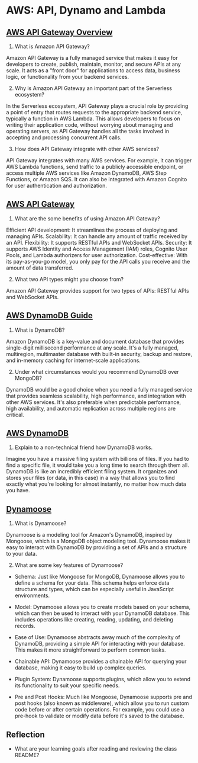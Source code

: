# AWS: API, Dynamo and Lambda

## [AWS API Gateway Overview](https://www.serverless.com/amazon-api-gateway)

1. What is Amazon API Gateway?

Amazon API Gateway is a fully managed service that makes it easy for developers to create, publish, maintain, monitor, and secure APIs at any scale. It acts as a "front door" for applications to access data, business logic, or functionality from your backend services.

2. Why is Amazon API Gateway an important part of the Serverless ecosystem?

In the Serverless ecosystem, API Gateway plays a crucial role by providing a point of entry that routes requests to the appropriate backend service, typically a function in AWS Lambda. This allows developers to focus on writing their application code, without worrying about managing and operating servers, as API Gateway handles all the tasks involved in accepting and processing concurrent API calls.

3. How does API Gateway integrate with other AWS services?

API Gateway integrates with many AWS services. For example, it can trigger AWS Lambda functions, send traffic to a publicly accessible endpoint, or access multiple AWS services like Amazon DynamoDB, AWS Step Functions, or Amazon SQS. It can also be integrated with Amazon Cognito for user authentication and authorization.

## [AWS API Gateway](https://aws.amazon.com/api-gateway/)

1. What are the some benefits of using Amazon API Gateway?

Efficient API development: It streamlines the process of deploying and managing APIs.
Scalability: It can handle any amount of traffic received by an API.
Flexibility: It supports RESTful APIs and WebSocket APIs.
Security: It supports AWS Identity and Access Management (IAM) roles, Cognito User Pools, and Lambda authorizers for user authorization.
Cost-effective: With its pay-as-you-go model, you only pay for the API calls you receive and the amount of data transferred.

2. What two API types might you choose from?

Amazon API Gateway provides support for two types of APIs: RESTful APIs and WebSocket APIs.


## [AWS DynamoDB Guide](https://www.dynamodbguide.com/what-is-dynamo-db/)

1. What is DynamoDB?

Amazon DynamoDB is a key-value and document database that provides single-digit millisecond performance at any scale. It's a fully managed, multiregion, multimaster database with built-in security, backup and restore, and in-memory caching for internet-scale applications.

2. Under what circumstances would you recommend DynamoDB over MongoDB?

DynamoDB would be a good choice when you need a fully managed service that provides seamless scalability, high performance, and integration with other AWS services. It's also preferable when predictable performance, high availability, and automatic replication across multiple regions are critical.

## [AWS DynamoDB](https://aws.amazon.com/dynamodb/)

1. Explain to a non-technical friend how DynamoDB works.

Imagine you have a massive filing system with billions of files. If you had to find a specific file, it would take you a long time to search through them all. DynamoDB is like an incredibly efficient filing system. It organizes and stores your files (or data, in this case) in a way that allows you to find exactly what you're looking for almost instantly, no matter how much data you have.

## [Dynamoose](https://dynamoosejs.com/getting_started/Introduction)

1. What is Dynamoose?

Dynamoose is a modeling tool for Amazon's DynamoDB, inspired by Mongoose, which is a MongoDB object modeling tool. Dynamoose makes it easy to interact with DynamoDB by providing a set of APIs and a structure to your data.

2. What are some key features of Dynamoose?

- Schema: Just like Mongoose for MongoDB, Dynamoose allows you to define a schema for your data. This schema helps enforce data structure and types, which can be especially useful in JavaScript environments.

- Model: Dynamoose allows you to create models based on your schema, which can then be used to interact with your DynamoDB database. This includes operations like creating, reading, updating, and deleting records.

- Ease of Use: Dynamoose abstracts away much of the complexity of DynamoDB, providing a simple API for interacting with your database. This makes it more straightforward to perform common tasks.

- Chainable API: Dynamoose provides a chainable API for querying your database, making it easy to build up complex queries.

- Plugin System: Dynamoose supports plugins, which allow you to extend its functionality to suit your specific needs.

- Pre and Post Hooks: Much like Mongoose, Dynamoose supports pre and post hooks (also known as middleware), which allow you to run custom code before or after certain operations. For example, you could use a pre-hook to validate or modify data before it's saved to the database.


## Reflection
- What are your learning goals after reading and reviewing the class README?